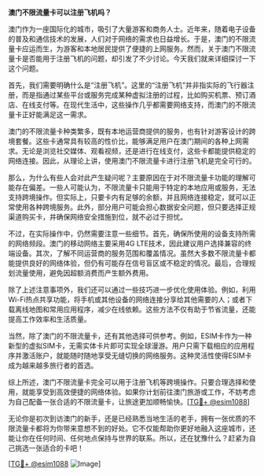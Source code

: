 **澳门不限流量卡可以注册飞机吗？**

澳门作为一座国际化的城市，吸引了大量游客和商务人士。近年来，随着电子设备的普及和通信技术的发展，人们对于网络的需求也日益增长。于是，澳门的不限流量卡应运而生，为游客和本地居民提供了便捷的上网服务。然而，关于澳门不限流量卡是否能用于注册飞机的问题，却引发了不少讨论。今天我们就来详细探讨一下这个问题。

首先，我们需要明确什么是“注册飞机”。这里的“注册飞机”并非指实际的飞行器注册，而是指通过某些平台或服务完成某种虚拟注册的过程，比如购买机票、预订酒店、在线支付等。在现代生活中，这些操作几乎都需要网络支持，而澳门的不限流量卡正好能满足这一需求。

澳门的不限流量卡种类繁多，既有本地运营商提供的服务，也有针对游客设计的跨境套餐。这些卡通常具有较高的性价比，能够满足用户在澳门期间的各种上网需求。无论是浏览社交媒体、观看视频，还是进行在线支付，这些卡都能提供稳定的网络连接。因此，从理论上讲，使用澳门不限流量卡进行注册飞机是完全可行的。

那么，为什么有些人会对此产生疑问呢？主要原因在于对不限流量卡功能的理解可能存在偏差。一些人可能认为，不限流量卡只能用于特定的本地应用或服务，无法支持跨境操作。但实际上，只要卡内有足够的余额，并且网络连接稳定，就可以正常使用各种跨境服务。此外，部分用户可能会担心数据安全问题，但只要选择正规渠道购买卡，并确保网络安全措施到位，就不必过于担忧。

不过，在实际操作中，仍然需要注意一些细节。首先，确保所使用的设备支持所需的网络频段。澳门的移动网络主要采用4G LTE技术，因此建议用户选择兼容的终端设备。其次，了解不同运营商的服务范围和覆盖情况。虽然大多数不限流量卡都能提供良好的网络体验，但仍有可能存在信号盲区或不稳定的情况。最后，合理规划流量使用，避免因超额消费而产生额外费用。

除了上述注意事项外，我们还可以通过一些技巧进一步优化使用体验。例如，利用Wi-Fi热点共享功能，将手机或其他设备的网络连接分享给其他需要的人；或者下载离线地图和常用应用程序，减少在线依赖。这些方法不仅有助于节省流量，还能提高工作效率和生活质量。

当然，除了澳门的不限流量卡，还有其他选择可供参考。例如，ESIM卡作为一种新型的虚拟SIM卡，无需实体卡片即可实现全球漫游。用户只需下载相应的应用程序并激活账户，就能随时随地享受无缝切换的网络服务。这种灵活性使得ESIM卡成为越来越多旅行者的首选。

综上所述，澳门不限流量卡完全可以用于注册飞机等跨境操作。只要合理选择和使用，就能享受到高效便捷的网络体验。如果你计划前往澳门旅游或工作，不妨考虑为自己配备一张合适的不限流量卡，让旅途更加顺畅愉快。[[TG💪+ @esim1088](https://t.me/s/esim1088)]

无论你是初次到访澳门的新手，还是已经熟悉当地生活的老手，拥有一张优质的不限流量卡都将为你带来意想不到的好处。它不仅能帮助你更好地融入这座城市，还能让你在任何时间、任何地点保持与世界的联系。所以，还在犹豫什么？赶紧为自己挑选一张适合的卡吧！

[[TG💪+ @esim1088](https://t.me/s/esim1088) ![Image](https://i.postimg.cc/4NQfJmqS/Snipaste-2025-05-13-00-14-12.png)]